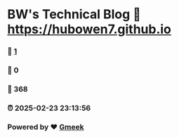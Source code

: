 # BW's Technical Blog :link: https://hubowen7.github.io 
### :page_facing_up: [1](https://hubowen7.github.io/tag.html) 
### :speech_balloon: 0 
### :hibiscus: 368 
### :alarm_clock: 2025-02-23 23:13:56 
### Powered by :heart: [Gmeek](https://github.com/Meekdai/Gmeek)
